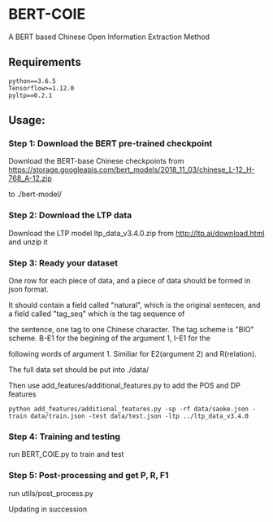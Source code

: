 # BERT-COIE
A BERT based Chinese Open Information Extraction Method

## Requirements
```
python==3.6.5
Tensorflow>=1.12.0
pyltp==0.2.1
```

## Usage:
### Step 1: Download the BERT pre-trained checkpoint
Download the BERT-base Chinese checkpoints from https://storage.googleapis.com/bert_models/2018_11_03/chinese_L-12_H-768_A-12.zip 

to ./bert-model/
### Step 2: Download the LTP data
Download the LTP model ltp_data_v3.4.0.zip from http://ltp.ai/download.html and unzip it
### Step 3: Ready your dataset
One row for each piece of data, and a piece of data should be formed in json format.

It should contain a field called "natural", which is the original sentecen, and a field called "tag_seq" which is the tag sequence of

the sentence, one tag to one Chinese character. The tag scheme is "BIO" scheme. B-E1 for the begining of the argument 1, I-E1 for the 

following words of argument 1. Similiar for E2(argument 2) and R(relation). 

The full data set should be put into ./data/

Then use add_features/additional_features.py to add the POS and DP features
```
python add_features/additional_features.py -sp -rf data/saoke.json -train data/train.json -test data/test.json -ltp ../ltp_data_v3.4.0
```
### Step 4: Training and testing
run BERT_COIE.py to train and test 
### Step 5: Post-processing and get P, R, F1
run utils/post_process.py

Updating in succession
